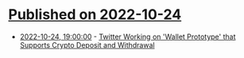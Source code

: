 # [Published on 2022-10-24](index.md)

* [2022-10-24, 19:00:00](https://slashdot.org/story/22/10/24/190230/twitter-working-on-wallet-prototype-that-supports-crypto-deposit-and-withdrawal?utm_source=rss1.0mainlinkanon&utm_medium=feed) - [Twitter Working on 'Wallet Prototype' that Supports Crypto Deposit and Withdrawal](https://slashdot.org/story/22/10/24/190230/twitter-working-on-wallet-prototype-that-supports-crypto-deposit-and-withdrawal?utm_source=rss1.0mainlinkanon&utm_medium=feed)
